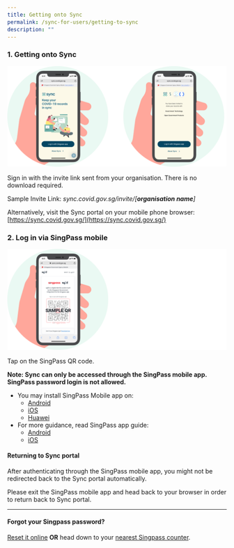 ```yaml
---
title: Getting onto Sync
permalink: /sync-for-users/getting-to-sync
description: ""
---
```

### **1. Getting onto Sync**
![](/images/guide/Combined.png)

Sign in with the invite link sent from your organisation. There is no download required.

Sample Invite Link:
*sync.covid.gov.sg/invite/[**organisation name**]*

Alternatively, visit the Sync portal on your mobile phone browser: 
[https://sync.covid.gov.sg/](https://sync.covid.gov.sg/)

### **2. Log in via SingPass mobile**
![Alt text for image on Isomer site](/images/guide/QR.png)

Tap on the SingPass QR code.

**Note: Sync can only be accessed through the SingPass mobile app. SingPass password login is not allowed.**

* You may install SingPass Mobile app on: 
	* [Android](https://play.google.com/store/apps/details?id=sg.ndi.sp&hl=en-GB) 
	* [iOS](https://itunes.apple.com/us/app/singpass-mobile/id1340660807)
	* [Huawei](https://appgallery.huawei.com/#/app/C104129719)
* For more guidance, read SingPass app guide:
	* [Android ](https://www.singpass.gov.sg/singpass/resources/pdf/Singpass_App_Android_Guide.pdf)
	* [iOS ](https://www.singpass.gov.sg/singpass/resources/pdf/Singpass_App_iOS_Guide.pdf)

#### **Returning to Sync portal**
After authenticating through the SingPass mobile app, you might not be redirected back to the Sync portal automatically.

Please exit the SingPass mobile app and head back to your browser in order to return back to Sync portal.


___

#### **Forgot your Singpass password?**
[Reset it online](https://www.singpass.gov.sg/home/ui/login) **OR** head down to your [nearest Singpass counter](https://www.singpass.gov.sg/singpass/common/counter).